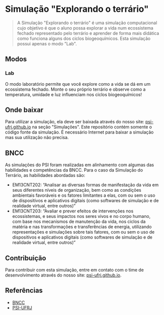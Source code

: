 # Simulação "Explorando o terrário"

> A Simulação "Explorando o terrário" é uma simulação computacional cujo objetivo é que o aluno possa explorar a vida num ecossistema fechado representado pelo terrário e aprender de forma mais didática como funciona alguns dos ciclos biogeoquímicos. Esta simulação possui apenas o modo "Lab".

## Modos
### Lab
O modo laboratório permite que você explore como a vida se dá em um ecossistema fechado. Monte o seu próprio terrário e observe como a temperatura, umidade e luz influenciam nos ciclos biogeoquímicos!

<!--
### Jogo
O modo game permite que a partir do terrário construído em modo "Lab" você observe a vida no terrário. Tome cuidado com as suas escolhas, pode custar a vida no ecossistema! Observe as informações apresentadas sobre os itens a serem inseridos no terrário e tente montar o terrário mais próspero
-->

## Onde baixar
Para utilizar a simulação, ela deve ser baixada através do nosso site: [psi-ufrj.github.io](https://psi-ufrj.github.io/) na seção "Simulações". Este repositório contém somente o código fonte da simulação. É necessário Internet para baixar a simulação mas sua utilização não precisa.

## BNCC
As simulações do PSI foram realizadas em alinhamento com algumas das habilidades e competências da BNCC. Para o caso da Simulação do Terrário, as habilidades abordadas são:
- EM13CNT202: “Analisar as diversas formas de manifestação da vida em seus diferentes níveis de organização, bem como as condições ambientais favoráveis e os fatores limitantes a elas, com ou sem o uso de dispositivos e aplicativos digitais (como softwares de simulação e de realidade virtual, entre outros)”
- EM13CNT203: “Avaliar e prever efeitos de intervenções nos ecossistemas, e seus impactos nos seres vivos e no corpo humano, com base nos mecanismos de manutenção da vida, nos ciclos da matéria e nas transformações e transferências de energia, utilizando representações e simulações sobre tais fatores, com ou sem o uso de dispositivos e aplicativos digitais (como softwares de simulação e de realidade virtual, entre outros)”

## Contribuição
Para contribuir com esta simulação, entre em contato com o time de desenvolvimento através do nosso site: [psi-ufrj.github.io](https://psi-ufrj.github.io/).

## Referências
- [BNCC](http://basenacionalcomum.mec.gov.br/images/BNCC_EI_EF_110518_versaofinal_site.pdf)
- [PSI-UFRJ](https://psi-ufrj.github.io/)
